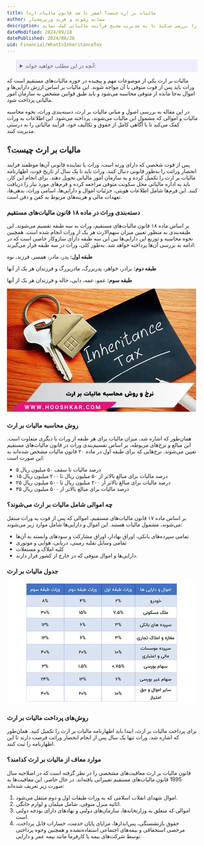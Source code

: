 ```yaml
---
title: مالیات بر ارث چیست؟ (صفر تا صد قانون مالیات ارث)
author: سمانه رشوند و فربد وزیرمختار
description: مالیات بر ارث، موضوعی پیچیده در حوزه مالیات‌های مستقیم است که وراث پس از فوت متوفی با آن مواجه می‌شوند. این مقاله اصول، نحوه محاسبه، دسته‌بندی وراث و اموال مشمول این مالیات را بررسی می‌کند تا به مدیریت صحیح فرآیند مالیاتی کمک نماید.
dateModified: 2024/09/18
datePublished: 2024/08/26
uid: Financial/WhatIsInheritanceTax
---
```



<blockquote style="background-color:#eeeefc; padding:0.5rem">

<details>
  <summary>آنچه در این مطلب خواهید خواند:</summary>
  <ul>
    <li>مالیات بر ارث چیست؟</li>
    <li>دسته‌بندی وراث در ماده ۱۸ قانون مالیات‌های مستقیم</li>
    <li>روش محاسبه مالیات بر ارث</li>
    <li>چه اموالی شامل مالیات بر ارث می‌شوند؟</li>
    <li>جدول مالیات بر ارث</li>
    <li>روش‌های پرداخت مالیات بر ارث</li>
    <li>موارد معاف از مالیات بر ارث کدامند؟</li>
  </ul>
</details>

</blockquote>

مالیات بر ارث یکی از موضوعات مهم و پیچیده در حوزه مالیات‌های مستقیم است که وراث باید پس از فوت متوفی با آن مواجه شوند. این مالیات بر اساس ارزش دارایی‌ها و اموال به‌جا مانده از متوفی محاسبه می‌شود و باید طبق قوانین مشخص به سازمان امور مالیاتی پرداخت شود.

 در این مقاله به بررسی اصول و مبانی مالیات بر ارث، دسته‌بندی وراث، نحوه محاسبه مالیات و اموالی که مشمول این مالیات می‌شوند، پرداخته می‌شود. این اطلاعات به وراث کمک می‌کند تا با آگاهی کامل از حقوق و تکالیف خود، فرآیند مالیاتی را به درستی مدیریت کنند.

## مالیات بر ارث چیست؟

پس از فوت شخصی که دارای ورثه است، وراث یا نماینده قانونی آن‌ها موظفند فرایند انحصار وراثت را به‌طور قانونی دنبال کنند. وراث باید تا یک سال از تاریخ فوت، اظهارنامه مالیات بر ارث را تکمیل کرده و به سازمان امور مالیاتی تحویل دهند. برای انجام این کار، باید به اداره مالیاتی محل سکونت متوفی مراجعه کرده و فرم‌های مورد نیاز را دریافت کنند. این فرم‌ها شامل اطلاعات هویتی، جزئیات اموال و دارایی‌ها، اسامی وراث، بدهی‌ها، تعهدات مالی و هزینه‌های مربوط به کفن و دفن است.

### دسته‌بندی وراث در ماده ۱۸ قانون مالیات‌های مستقیم
بر اساس ماده ۱۸ قانون مالیات‌های مستقیم، وراث به سه طبقه تقسیم می‌شوند. این طبقه‌بندی به منظور تعیین میزان سهم‌الارث هر یک از وراث انجام شده است. همچنین نحوه محاسبه و توزیع این دارایی‌ها بین این سه طبقه دارای سازوکار خاصی است که در ادامه به بررسی آن‌ها پرداخته خواهد شد. به‌طور کلی، وراث در سه طبقه قرار می‌گیرند:

**طبقه اول:** پدر، مادر، همسر، فرزند، نوه

**طبقه دوم:** برادر، خواهر، پدربزرگ، مادربزرگ و فرزندان هر یک از آنها

**طبقه سوم:** عمو، عمه، دایی، خاله و فرزندان هر یک از آنها

![نرخ و روش محاسبه مالیات بر ارث](./Images/InheritanceTax01.webp)

### روش محاسبه مالیات بر ارث

همان‌طور که اشاره شد، میزان مالیات برای هر طبقه از وراث با دیگری متفاوت است. این مبالغ و نرخ‌های مربوطه، بر اساس تقسیم‌بندی وراث در قانون مالیات‌های مستقیم تعیین می‌شوند. نرخ‌هایی که برای طبقه اول در ماده ۲۰ قانون مالیات مشخص شده‌اند به این صورت است:

- ۵ درصد مالیات تا سقف ۵۰ میلیون ریال
- ۱۵ درصد مالیات برای مبالغ بالاتر از ۵۰ میلیون ریال تا ۲۰۰ میلیون ریال
- ۲۵ درصد مالیات برای مبالغ بالاتر از ۲۰۰ میلیون ریال تا ۵۰۰ میلیون ریال
- ۳۵ درصد مالیات برای مبالغ بالاتر از ۵۰۰ میلیون ریال

### چه اموالی شامل مالیات بر ارث می‌شوند؟

بر اساس ماده ۱۷ قانون مالیات‌های مستقیم، اموالی که پس از فوت به وراث منتقل می‌شوند، مشمول مالیات هستند. این اموال و دارایی‌ها شامل موارد زیر می‌شوند:

- تمامی سپرده‌های بانکی، اوراق بهادار، اوراق مشارکت و سودهای وابسته به آن‌ها
- تمامی وسایل نقلیه زمینی، دریایی، هوایی و موتوری
- کلیه املاک و مستغلات
- دارایی‌ها و اموال متوفی که در خارج از کشور قرار دارند.

### جدول مالیات بر ارث

![جدول مالیات بر ارث](./Images/InheritanceTaxTable.webp)

### روش‌های پرداخت مالیات بر ارث

برای پرداخت مالیات بر ارث، ابتدا باید اظهارنامه مالیات بر ارث را تکمیل کنید. همان‌طور که اشاره شد، وراث تنها یک سال پس از انجام انحصار وراثت فرصت دارند تا این اظهارنامه را ثبت کنند.

### موارد معاف از مالیات بر ارث کدامند؟
قانون مالیات بر ارث معافیت‌های مشخصی را در نظر گرفته است که در اصلاحیه سال 1995 قانون مالیات‌های مستقیم تغییراتی یافته‌اند. در حال حاضر، این معافیت‌ها به صورت زیر تعریف شده‌اند:

1. اموال شهدای انقلاب اسلامی که به وراث طبقات اول و دوم منتقل می‌شود.
2. اثاثیه منزل متوفی، شامل مبلمان و لوازم خانگی.
3. اموالی که متعلق به وزارتخانه‌ها، سازمان‌های دولتی و نهادهای دارای بودجه دولتی است.
4. حقوق بازنشستگی، پس‌اندازها، مزایای پایان خدمت، خسارات قابل پرداخت، مرخصی استحقاقی و بیمه‌های اجتماعی استفاده‌نشده و همچنین وجوه پرداختی توسط شرکت‌های بیمه یا کارفرما مانند بیمه عمر و دارایی.